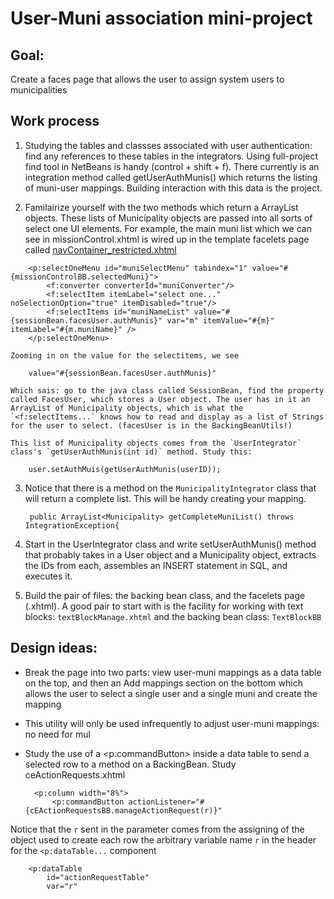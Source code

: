 # User-Muni association mini-project

## Goal:
Create a faces page that allows the user to assign system users to municipalities

## Work process
1. Studying the tables and classses associated with user authentication: find any references to these tables in the integrators. Using full-project find tool in NetBeans is handy (control + shift + f). There currently is an integration method called getUserAuthMunis() which returns the listing of muni-user mappings. Building interaction with this data is the project.

2. Familairize yourself with the two methods which return a ArrayList<Municipality> objects. These lists of Municipality objects are passed into all sorts of select one UI elements. For example, the main muni list which we can see in missionControl.xhtml is wired up in the template facelets page called [navContainer_restricted.xhtml][1]

[1]: "../blob/master/src/main/webapp/restricted/navContainer_restricted.xhtml"

        <p:selectOneMenu id="muniSelectMenu" tabindex="1" value="#{missionControlBB.selectedMuni}">
            <f:converter converterId="muniConverter"/>
            <f:selectItem itemLabel="select one..." noSelectionOption="true" itemDisabled="true"/>
            <f:selectItems id="muniNameList" value="#{sessionBean.facesUser.authMunis}" var="m" itemValue="#{m}" itemLabel="#{m.muniName}" />
        </p:selectOneMenu>

    Zooming in on the value for the selectitems, we see

        value="#{sessionBean.facesUser.authMunis}"

    Which sais: go to the java class called SessionBean, find the property called FacesUser, which stores a User object. The user has in it an ArrayList of Municipality objects, which is what the `<f:selectItems...` knows how to read and display as a list of Strings for the user to select. (facesUser is in the BackingBeanUtils!)

    This list of Municipality objects comes from the `UserIntegrator` class's `getUserAuthMunis(int id)` method. Study this:

        user.setAuthMuis(getUserAuthMunis(userID));

3. Notice that there is a method on the `MunicipalityIntegrator` class that will return a complete list. This will be handy creating your mapping. 

        public ArrayList<Municipality> getCompleteMuniList() throws IntegrationException{

4. Start in the UserIntegrator class and write setUserAuthMunis() method that probably takes in a User object and a Municipality object, extracts the IDs from each, assembles an INSERT statement in SQL, and executes it.

5. Build the pair of files: the backing bean class, and the facelets page (.xhtml). A good pair to start with is the facility for working with text blocks: `textBlockManage.xhtml` and the backing bean class: `TextBlockBB`

## Design ideas:
* Break the page into two parts: view user-muni mappings as a data table on the top, and then an Add mappings section on the bottom which allows the user to select a single user and a single muni and create the mapping
* This utility will only be used infrequently to adjust user-muni mappings: no need for mul
* Study the use of a <p:commandButton> inside a data table to send a selected row to a method on a BackingBean. Study ceActionRequests.xhtml

    	<p:column width="8%">
    	    <p:commandButton actionListener="#{cEActionRequestsBB.manageActionRequest(r)}"

Notice that the `r` sent in the parameter comes from the assigning of the object used to create each row the arbitrary variable name `r` in the header for the `<p:dataTable...` component 

        <p:dataTable
            id="actionRequestTable"
            var="r"




